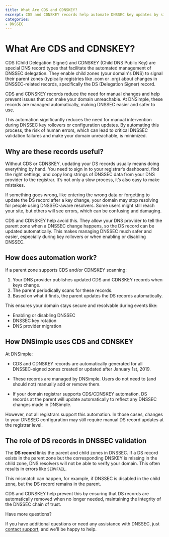 ```yaml
---
title: What Are CDS and CDNSKEY?
excerpt: CDS and CDNSKEY records help automate DNSSEC key updates by signaling parent zones, reducing manual errors and keeping your domain resolvable.
categories:
- DNSSEC
---
```


# What Are CDS and CDNSKEY?

CDS (Child Delegation Signer) and CDNSKEY (Child DNS Public Key) are special DNS record types that facilitate the automated management of DNSSEC delegation. They enable child zones (your domain's DNS) to signal their parent zones (typically registries like .com or .org) about changes in DNSSEC-related records, specifically the DS (Delegation Signer) record. 

CDS and CDNSKEY records reduce the need for manual changes and help prevent issues that can make your domain unreachable. At DNSimple, these records are managed automatically, making DNSSEC easier and safer to use.

This automation significantly reduces the need for manual intervention during DNSSEC key rollovers or configuration updates. By automating this process, the risk of human errors, which can lead to critical DNSSEC validation failures and make your domain unreachable, is minimized.

## Why are these records useful?

Without CDS or CDNSKEY, updating your DS records usually means doing everything by hand. You need to sign in to your registrar’s dashboard, find the right settings, and copy long strings of DNSSEC data from your DNS provider to the registrar. It’s not only a slow process, it’s also easy to make mistakes.

If something goes wrong, like entering the wrong data or forgetting to update the DS record after a key change, your domain may stop resolving for people using DNSSEC-aware resolvers. Some users might still reach your site, but others will see errors, which can be confusing and damaging.

CDS and CDNSKEY help avoid this. They allow your DNS provider to tell the parent zone when a DNSSEC change happens, so the DS record can be updated automatically. This makes managing DNSSEC much safer and easier, especially during key rollovers or when enabling or disabling DNSSEC.

## How does automation work?

If a parent zone supports CDS and/or CDNSKEY scanning:

1. Your DNS provider publishes updated CDS and CDNSKEY records when keys change.
1. The parent periodically scans for these records.
1. Based on what it finds, the parent updates the DS records automatically.


This ensures your domain stays secure and resolvable during events like:

- Enabling or disabling DNSSEC
- DNSSEC key rotation
- DNS provider migration

## How DNSimple uses CDS and CDNSKEY

At DNSimple:

- CDS and CDNSKEY records are automatically generated for all DNSSEC-signed zones created or updated after January 1st, 2019.

- These records are managed by DNSimple. Users do not need to (and should not) manually add or remove them.
  
- If your domain registrar supports CDS/CDNSKEY automation, DS records at the parent will update automatically to reflect any DNSSEC changes made in DNSimple.

However, not all registrars support this automation. In those cases, changes to your DNSSEC configuration may still require manual DS record updates at the registrar level.


## The role of DS records in DNSSEC validation

The **DS record** links the parent and child zones in DNSSEC. If a DS record exists in the parent zone but the corresponding DNSKEY is missing in the child zone, DNS resolvers will not be able to verify your domain. This often results in errors like `SERVFAIL`.

This mismatch can happen, for example, if DNSSEC is disabled in the child zone, but the DS record remains in the parent.

CDS and CDNSKEY help prevent this by ensuring that DS records are automatically removed when no longer needed, maintaining the integrity of the DNSSEC chain of trust.


Have more questions?

If you have additional questions or need any assistance with DNSSEC, just [contact support](https://dnsimple.com/feedback), and we'll be happy to help. 
